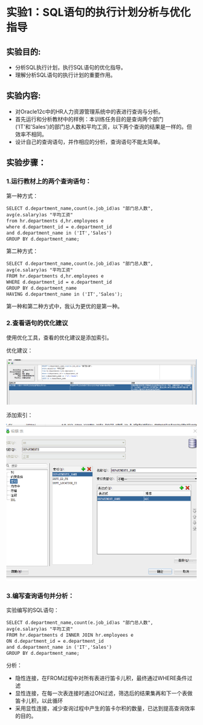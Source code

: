 # 实验1：SQL语句的执行计划分析与优化指导
## 实验目的:
+ 分析SQL执行计划，执行SQL语句的优化指导。
+ 理解分析SQL语句的执行计划的重要作用。

## 实验内容:
+ 对Oracle12c中的HR人力资源管理系统中的表进行查询与分析。
+ 首先运行和分析教材中的样例：本训练任务目的是查询两个部门('IT'和'Sales')的部门总人数和平均工资，以下两个查询的结果是一样的。但效率不相同。
+ 设计自己的查询语句，并作相应的分析，查询语句不能太简单。
## 实验步骤：
### 1.运行教材上的两个查询语句：
第一种方式：

    SELECT d.department_name,count(e.job_id)as "部门总人数",
    avg(e.salary)as "平均工资"
    from hr.departments d,hr.employees e
    where d.department_id = e.department_id
    and d.department_name in ('IT','Sales')
    GROUP BY d.department_name;

第二种方式：

    SELECT d.department_name,count(e.job_id)as "部门总人数",
    avg(e.salary)as "平均工资"
    FROM hr.departments d,hr.employees e
    WHERE d.department_id = e.department_id
    GROUP BY d.department_name
    HAVING d.department_name in ('IT','Sales');

第一种和第二种方式中，我认为更优的是第一种。

### 2.查看语句的优化建议

使用优化工具，查看的优化建议是添加索引。

优化建议：

![优化建议](优化建议.png)

添加索引：


![添加索引](索引.png)

### 3.编写查询语句并分析：
实验编写的SQL语句：

    SELECT d.department_name,count(e.job_id)as "部门总人数",
    avg(e.salary)as "平均工资"
    FROM hr.departments d INNER JOIN hr.employees e
    ON d.department_id = e.department_id
    and d.department_name in ('IT','Sales')
    GROUP BY d.department_name;

分析：
+ 隐性连接，在FROM过程中对所有表进行笛卡儿积，最终通过WHERE条件过滤
+ 显性连接，在每一次表连接时通过ON过滤，筛选后的结果集再和下一个表做笛卡儿积，以此循环
+ 采用显性连接，减少查询过程中产生的笛卡尔积的数量，已达到提高查询效率的目的。